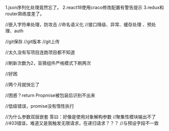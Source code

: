 <!-- 问题 -->
1.json序列化处理竟然忘了。
2.react18使用craco修改配置有警告提示
3.redux和router熟练度差了。

<!-- 优化 -->
//嵌入字符串处理，防攻击
//命名语义化
//接口降级、异常、缓存处理 、预处理、auth

//git保存
//git版本
//git上传

//太久没有写项目连跑项目都不知道

//刷新次数为2，盲猜组件严格模式下刷两次


<!-- 感受 -->
//好困

//两个月就快忘了

//困惑？return Propmise被包装后识别不出来

//低级错误，promise没有惰性执行

<!-- bug -->
//为什么参数双层嵌套
答曰：好像是使用对象解构参数
//聚集性模块输出不了
//403错误，难道又是我触发无限请求，在递归请求？？？
//与预设字段不一致